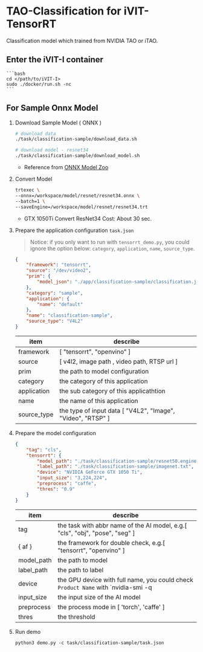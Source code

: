# TAO-Classification for iVIT-TensorRT
Classification model which trained from NVIDIA TAO or iTAO.

## Enter the iVIT-I container
    ```bash
    cd </path/to/iVIT-I>
    sudo ./docker/run.sh -nc
    ```

## For Sample Onnx Model

1. Download Sample Model ( ONNX )
    ```bash
    # download data
    ./task/classification-sample/download_data.sh

    # download model - resnet34
    ./task/classification-sample/download_model.sh
    ```
    * Reference from [ONNX Model Zoo](https://github.com/onnx/models/tree/main/vision/classification/resnet)

2. Convert Model
    ```bash
    trtexec \
    --onnx=/workspace/model/resnet/resnet34.onnx \
    --batch=1 \
    --saveEngine=/workspace/model/resnet/resnet34.trt
    ```
    * GTX 1050Ti Convert ResNet34 Cost: About 30 sec.

3. Prepare the application configuration `task.json`
    
    > Notice: 
    > if you only want to run with `tensorrt_demo.py`, you could ignore the option below: `category`, `application`, `name`, `source_type`.

    ```json
    {
        "framework": "tensorrt",
        "source": "/dev/video2",
        "prim": {
            "model_json": "./app/classification-sample/classification.json"
        },
        "category": "sample",
        "application": {
            "name": "default"
        },
        "name": "classification-sample",
        "source_type": "V4L2"
    }
    ```
    |   item        |   describe   
    |   ---         |   ----        
    |   framework   |   [ "tensorrt", "openvino" ]
    |   source  |   [ v4l2, image path , video path, RTSP url ]
    |   prim        |   the path to model configuration
    |   category    |   the category of this application
    |   application |   the sub category of this applicathtion
    |   name    |   the name of this application
    |   source_type  |   the type of input data [ "V4L2", "Image", "Video", "RTSP" ]

4. Prepare the model configuration
    ```json
    {
        "tag": "cls",
        "tensorrt": {
            "model_path": "./task/classification-sample/resnet50.engine",
            "label_path": "./task/classification-sample/imagenet.txt",
            "device": "NVIDIA GeForce GTX 1050 Ti",
            "input_size": "3,224,224",
            "preprocess": "caffe",
            "thres": "0.9"
        }
    }
    ```
    |   item        |   describe   
    |   ---         |   ----        
    |   tag         |   the task with abbr name of the AI model, e.g.[ "cls", "obj", "pose", "seg" ]
    |   { af }      |   the framework for double check, e.g.[ "tensorrt", "openvino" ]
    |   model_path  |   the path to model
    |   label_path  |   the path to label
    |   device      |   the GPU device with full name, you could check `Product Name` with `nvidia-smi -q | less`
    |   input_size  |   the input size of the AI model
    |   preprocess  |   the process mode in [ 'torch', 'caffe' ]
    |   thres       |   the threshold
4. Run demo
    ```
    python3 demo.py -c task/classification-sample/task.json
    ```
